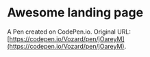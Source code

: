# Awesome landing page

A Pen created on CodePen.io. Original URL: [https://codepen.io/Vozard/pen/jOareyM](https://codepen.io/Vozard/pen/jOareyM).


